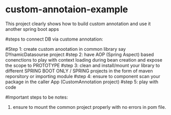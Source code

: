 # custom-annotaion-example
This project clearly shows how to build custom annotation and use it another spring boot apps


#steps to connect DB via custome annotation:

#Step 1: create custom anootation in common library say DYnamicDatasourse project
#step 2: have AOP (Spring Aspect) based conenctions to play with context loading during bean creation and expose the scope to PROTOTYPE
#step 3: clean and install/mount your library to different SPRING BOOT ONLY / SPRING projects in the form of maven reporsitory or importing module
#step 4: ensure to component scan your package in the caller App (CustomAnnotation project)
#step 5: play with code


#Important steps to be notes:

1. ensure to mount the common project properly with no errors in pom file.
